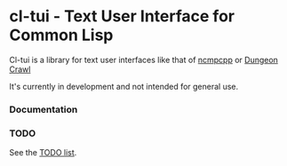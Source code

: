 cl-tui - Text User Interface for Common Lisp
==================================================
Cl-tui is a library for text user interfaces like that of [ncmpcpp](https://screenshots.debian.net/screenshots/n/ncmpcpp/4889_large.png) or [Dungeon Crawl](http://screenshots.debian.net/screenshots/c/crawl/1023_large.png)

It's currently in development and not intended for general use.

### Documentation

### TODO
See the [TODO list](https://bitbucket.org/naryl/cl-tui/src/default/TODO.wiki).
